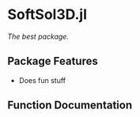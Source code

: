 # SoftSol3D.jl

*The best package.*

## Package Features
- Does fun stuff

## Function Documentation
